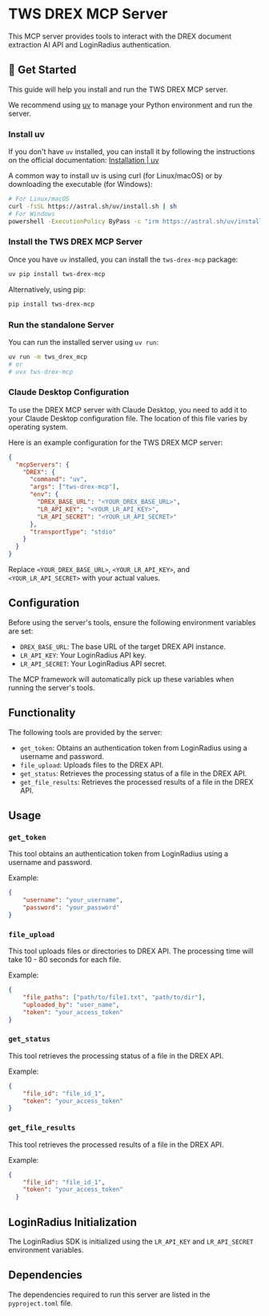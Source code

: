 # TWS DREX MCP Server

This MCP server provides tools to interact with the DREX document extraction AI API and LoginRadius authentication.

## 🚀 Get Started

This guide will help you install and run the TWS DREX MCP server.

We recommend using [uv](https://docs.astral.sh/uv/) to manage your Python environment and run the server.

### Install uv

If you don't have `uv` installed, you can install it by following the instructions on the official documentation: [Installation | uv](https://docs.astral.sh/uv/getting-started/installation/)

A common way to install uv is using curl (for Linux/macOS) or by downloading the executable (for Windows):

```bash
# For Linux/macOS
curl -fsSL https://astral.sh/uv/install.sh | sh
# For Windows
powershell -ExecutionPolicy ByPass -c "irm https://astral.sh/uv/install.ps1 | iex"
```

### Install the TWS DREX MCP Server

Once you have `uv` installed, you can install the `tws-drex-mcp` package:

```bash
uv pip install tws-drex-mcp
```

Alternatively, using pip:

```bash
pip install tws-drex-mcp
```

### Run the standalone Server

You can run the installed server using `uv run`:

```bash
uv run -m tws_drex_mcp
# or
# uvx tws-drex-mcp
```

### Claude Desktop Configuration

To use the DREX MCP server with Claude Desktop, you need to add it to your Claude Desktop configuration file. The location of this file varies by operating system.

Here is an example configuration for the TWS DREX MCP server:

```json
{
  "mcpServers": {
    "DREX": {
      "command": "uv",
      "args": ["tws-drex-mcp"],
      "env": {
        "DREX_BASE_URL": "<YOUR_DREX_BASE_URL>",
        "LR_API_KEY": "<YOUR_LR_API_KEY>",
        "LR_API_SECRET": "<YOUR_LR_API_SECRET>"
      },
      "transportType": "stdio"
    }
  }
}
```

Replace `<YOUR_DREX_BASE_URL>`, `<YOUR_LR_API_KEY>`, and `<YOUR_LR_API_SECRET>` with your actual values.

## Configuration

Before using the server's tools, ensure the following environment variables are set:

* `DREX_BASE_URL`: The base URL of the target DREX API instance.
* `LR_API_KEY`: Your LoginRadius API key.
* `LR_API_SECRET`: Your LoginRadius API secret.

The MCP framework will automatically pick up these variables when running the server's tools.

## Functionality

The following tools are provided by the server:

* `get_token`: Obtains an authentication token from LoginRadius using a username and password.
* `file_upload`: Uploads files to the DREX API.
* `get_status`: Retrieves the processing status of a file in the DREX API.
* `get_file_results`: Retrieves the processed results of a file in the DREX API.

## Usage

### `get_token`

This tool obtains an authentication token from LoginRadius using a username and password.

Example:

```json
{
    "username": "your_username",
    "password": "your_password"
}
```

### `file_upload`

This tool uploads files or directories to DREX API. The processing time will take 10 - 80 seconds for each file.

Example:

```json
{
    "file_paths": ["path/to/file1.txt", "path/to/dir"],
    "uploaded_by": "user_name",
    "token": "your_access_token"
}
```

### `get_status`

This tool retrieves the processing status of a file in the DREX API.

Example:

```json
{
    "file_id": "file_id_1",
    "token": "your_access_token"
}
```

### `get_file_results`

This tool retrieves the processed results of a file in the DREX API.

Example:

```json
{
    "file_id": "file_id_1",
    "token": "your_access_token"
  }
```

## LoginRadius Initialization

The LoginRadius SDK is initialized using the `LR_API_KEY` and `LR_API_SECRET` environment variables.

## Dependencies

The dependencies required to run this server are listed in the `pyproject.toml` file.
